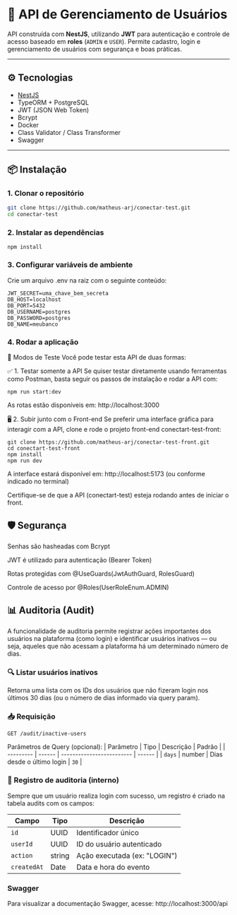 # 🚀 API de Gerenciamento de Usuários

API construída com **NestJS**, utilizando **JWT** para autenticação e controle de acesso baseado em **roles** (`ADMIN` e `USER`). Permite cadastro, login e gerenciamento de usuários com segurança e boas práticas.

---

## ⚙️ Tecnologias

- [NestJS](https://nestjs.com/)
- TypeORM + PostgreSQL
- JWT (JSON Web Token)
- Bcrypt
- Docker
- Class Validator / Class Transformer
- Swagger

---

## 📦 Instalação

### 1. Clonar o repositório

```bash
git clone https://github.com/matheus-arj/conectar-test.git
cd conectar-test
```

### 2. Instalar as dependências

```
npm install
```

### 3. Configurar variáveis de ambiente

Crie um arquivo .env na raiz com o seguinte conteúdo:

```env
JWT_SECRET=uma_chave_bem_secreta
DB_HOST=localhost
DB_PORT=5432
DB_USERNAME=postgres
DB_PASSWORD=postgres
DB_NAME=meubanco
```

### 4. Rodar a aplicação

🧰 Modos de Teste
Você pode testar esta API de duas formas:

✅ 1. Testar somente a API
Se quiser testar diretamente usando ferramentas como Postman, basta seguir os passos de instalação e rodar a API com:

```
npm run start:dev
```

As rotas estão disponíveis em:
http://localhost:3000

🖥️ 2. Subir junto com o Front-end
Se preferir uma interface gráfica para interagir com a API, clone e rode o projeto front-end conectart-test-front:

```
git clone https://github.com/matheus-arj/conectar-test-front.git
cd conectart-test-front
npm install
npm run dev
```

A interface estará disponível em:
http://localhost:5173 (ou conforme indicado no terminal)

Certifique-se de que a API (conectart-test) esteja rodando antes de iniciar o front.

## 🛡️ Segurança

Senhas são hasheadas com Bcrypt

JWT é utilizado para autenticação (Bearer Token)

Rotas protegidas com @UseGuards(JwtAuthGuard, RolesGuard)

Controle de acesso por @Roles(UserRoleEnum.ADMIN)

## 📊 Auditoria (Audit)

A funcionalidade de auditoria permite registrar ações importantes dos usuários na plataforma (como login) e identificar usuários inativos — ou seja, aqueles que não acessam a plataforma há um determinado número de dias.

### 🔍 Listar usuários inativos

Retorna uma lista com os IDs dos usuários que não fizeram login nos últimos 30 dias (ou o número de dias informado via query param).

### 📥 Requisição

```
GET /audit/inactive-users
```

Parâmetros de Query (opcional):
| Parâmetro | Tipo | Descrição | Padrão |
| --------- | ------ | ------------------------- | ------ |
| `days` | number | Dias desde o último login | `30` |

### 📝 Registro de auditoria (interno)

Sempre que um usuário realiza login com sucesso, um registro é criado na tabela audits com os campos:

| Campo       | Tipo   | Descrição                    |
| ----------- | ------ | ---------------------------- |
| `id`        | UUID   | Identificador único          |
| `userId`    | UUID   | ID do usuário autenticado    |
| `action`    | string | Ação executada (ex: "LOGIN") |
| `createdAt` | Date   | Data e hora do evento        |

### Swagger

Para visualizar a documentação Swagger, acesse:
http://localhost:3000/api
